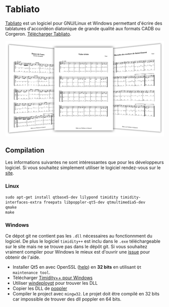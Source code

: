 # Tabliato

[Tabliato](https://jean-romain.github.io/tabliato/) est un logiciel pour GNU/Linux et Windows permettant d'écrire des tablatures d'accordéon diatonique de grande qualité aux formats CADB ou Corgeron. [Télécharger Tabliato](https://jean-romain.github.io/tabliato/download.html).

[![](docs/img/slideview.png)](https://jean-romain.github.io/tabliato/)

## Compilation

Les informations suivantes ne sont intéressantes que pour les développeurs logiciel. Si vous souhaitez simplement utiliser le logiciel rendez-vous sur le [site](https://jean-romain.github.io/tabliato/).

### Linux

```
sudo apt-get install qtbase5-dev lilypond timidity timidity-interfaces-extra freepats libpoppler-qt5-dev qtmultimedia5-dev
qmake
make
```

### Windows

Ce dépot git ne contient pas les `.dll` nécessaires au fonctionnment du logiciel. De plus le logiciel `timidity++` est inclu dans le `.exe` téléchargeable sur le site mais ne se trouve pas dans le dépôt git. Si vous souhaitez vraiment compiler pour Windows le mieux est d'ouvrir une [issue](https://github.com/Jean-Romain/tabliato/issues) pour obtenir de l'aide.
- Installer Qt5 en avec OpenSSL ([help](https://stackoverflow.com/questions/71636426/qnetworkaccessmanager-does-not-work-on-windows-with-https)) en **32 bits** en utilisant `Qt maintenance tool`.
- Télécharger [Timidity++ pour Windows](https://sourceforge.net/projects/timidity/files/TiMidity%2B%2B/TiMidity%2B%2B-git-hourly/w32/)
- Utiliser [windeployqt](https://doc.qt.io/qt-6/windows-deployment.html) pour trouver les DLL
- Copier les DLL de [poppler](https://sourceforge.net/projects/poppler-qt5-mingw32/files/Poppler%200.32.0/)
- Compiler le project avec `mingw32`. Le projet doit être compilé en 32 bits car impossible de trouver des dll poppler en 64 bits.
